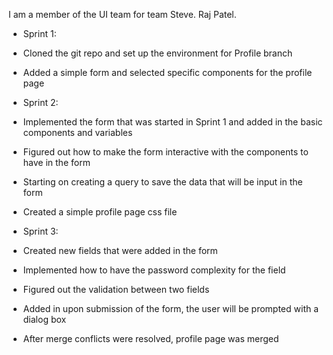I am a member of the UI team for team Steve. Raj Patel.

- Sprint 1:
- Cloned the git repo and set up the environment for Profile branch
- Added a simple form and selected specific components for the profile page

- Sprint 2:
- Implemented the form that was started in Sprint 1 and added in the basic components and variables
- Figured out how to make the form interactive with the components to have in the form
- Starting on creating a query to save the data that will be input in the form
- Created a simple profile page css file

- Sprint 3:
- Created new fields that were added in the form
- Implemented how to have the password complexity for the field
- Figured out the validation between two fields
- Added in upon submission of the form, the user will be prompted with a dialog box
- After merge conflicts were resolved, profile page was merged




